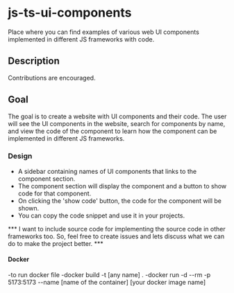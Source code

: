 # js-ts-ui-components
Place where you can find examples of various web UI components implemented in different JS frameworks with code.

## Description
Contributions are encouraged.

## Goal
The goal is to create a website with UI components and their code. The user will see the UI components in the website, search for components by name, and view the code of the component to learn how the component can be implemented in different JS frameworks. 

### Design
- A sidebar containing names of UI components that links to the component section.
- The component section will display the component and a button to show code for that component.
- On clicking the 'show code' button, the code for the component will be shown.
- You can copy the code snippet and use it in your projects.

*** I want to include source code for implementing the source code in other frameworks too. So, feel free to create issues and lets discuss what we can do to make the project better. ***

#### Docker
-to run docker file
-docker build -t [any name] .
-docker run -d --rm -p 5173:5173 --name [name of the container] [your docker image name]

